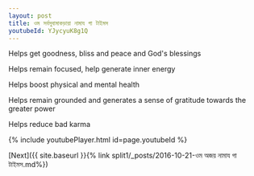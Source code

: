 ```yaml
---
layout: post
title: ওম সর্বসুবামাকড়ায়া নামায গা টাইমস
youtubeId: YJycyuK8g1Q
---
```

 
 
Helps get goodness, bliss and peace and God's blessings
 
Helps remain focused, help generate inner energy 
 
Helps boost physical and mental health 
 
Helps remain grounded and generates a sense of gratitude towards the greater power 
 
Helps reduce bad karma
 
 
 
 


{% include youtubePlayer.html id=page.youtubeId %}
 
[Next]({{ site.baseurl }}{% link  split1/_posts/2016-10-21-ওম অজয় নামায গা টাইমস.md%})
 
